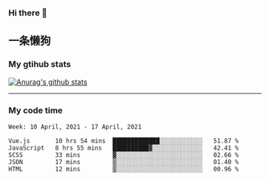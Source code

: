 ### Hi there 👋

## 一条懒狗
<!--
**kiss-me-quickly/kiss-me-quickly** is a ✨ _special_ ✨ repository because its `README.md` (this file) appears on your GitHub profile.

Here are some ideas to get you started:

- 🔭 I’m currently working on ...
- 🌱 I’m currently learning ...
- 👯 I’m looking to collaborate on ...
- 🤔 I’m looking for help with ...
- 💬 Ask me about ...
- 📫 How to reach me: ...
- 😄 Pronouns: ...
- ⚡ Fun fact: ...
-->


### My gtihub stats

[![Anurag's github stats](https://github-readme-stats.vercel.app/api?username=kiss-me-quickly)](https://github.com/anuraghazra/github-readme-stats)

***

### My code time

<!--START_SECTION:waka-->
```text
Week: 10 April, 2021 - 17 April, 2021

Vue.js       10 hrs 54 mins  █████████████░░░░░░░░░░░░   51.87 % 
JavaScript   8 hrs 55 mins   ██████████▓░░░░░░░░░░░░░░   42.41 % 
SCSS         33 mins         ▓░░░░░░░░░░░░░░░░░░░░░░░░   02.66 % 
JSON         17 mins         ▒░░░░░░░░░░░░░░░░░░░░░░░░   01.40 % 
HTML         12 mins         ▒░░░░░░░░░░░░░░░░░░░░░░░░   00.96 % 
```
<!--END_SECTION:waka-->
